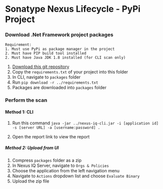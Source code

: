 # Sonatype Nexus Lifecycle - PyPi Project

### Download .Net Framework project packages
```
Requirement:
1. Must use PyPi as package manager in the project
2. Must have PIP build tool installed
2. Must have Java JDK 1.8 installed (for CLI scan only)
```
1. [Download this git repository](https://github.com/roger-lau/sonatype-scan/archive/master.zip)
2. Copy the `requirements.txt` of your project into this folder
3. In CLI, navigate to `packages` folder
3. Run `pip download -r ../requirements.txt`
4. Packages are downloaded into `packages` folder


### Perform the scan

#### Method 1: CLI
1. Run this command
`java -jar ../nexus-iq-cli.jar -i [application id] -s [server URL] -a [username:password] .`

2. Open the report link to view the report


##### Method 2: Upload from UI
1. Compress `packages` folder as a zip
2. In Nexus IQ Server, navigate to `Orgs & Policies`
3. Choose the application from the left navigation menu
4. Navigate to `Actions` dropdown list and choose `Evaluate Binary`
5. Upload the zip file


